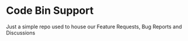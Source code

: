 # Code Bin Support
Just a simple repo used to house our Feature Requests, Bug Reports and Discussions

